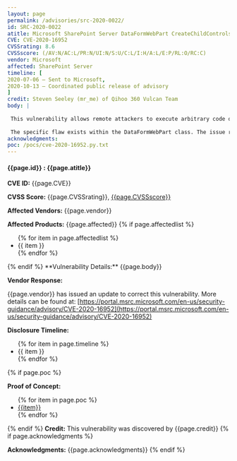 ```yaml
---
layout: page
permalink: /advisories/src-2020-0022/
id: SRC-2020-0022
atitle: Microsoft SharePoint Server DataFormWebPart CreateChildControls Server-Side Include Remote Code Execution Vulnerability
CVE: CVE-2020-16952
CVSSrating: 8.6
CVSSscore: (/AV:N/AC:L/PR:N/UI:N/S:U/C:L/I:H/A:L/E:P/RL:O/RC:C)
vendor: Microsoft
affected: SharePoint Server
timeline: [
2020-07-06 – Sent to Microsoft,
2020-10-13 – Coordinated public release of advisory
]
credit: Steven Seeley (mr_me) of Qihoo 360 Vulcan Team
body: |
 
 This vulnerability allows remote attackers to execute arbitrary code on affected installations of SharePoint Server. Authentication is required to exploit this vulnerability.
 
 The specific flaw exists within the DataFormWebPart class. The issue results from the lack of proper validation of user-supplied data which can result in a server side include. An attacker can leverage this vulnerability to execute code in the context of the local Administrator.
acknowledgments:
poc: /pocs/cve-2020-16952.py.txt
---
```


<h4><b>{{page.id}} : {{page.atitle}}</b></h4>

**CVE ID:**
{{page.CVE}}

**CVSS Score:**
{{page.CVSSrating}}, <a href="https://nvd.nist.gov/vuln-metrics/cvss/v3-calculator?vector={{page.CVSSscore}}">{{page.CVSSscore}}</a>

**Affected Vendors:**
{{page.vendor}}

**Affected Products:**
{{page.affected}}
{% if page.affectedlist %}
<ul class="cn">
{% for item in page.affectedlist %}
  <li>{{ item }}</li>
{% endfor %}
</ul>
{% endif %}
**Vulnerability Details:**
{{page.body}}

**Vendor Response:**

{{page.vendor}} has issued an update to correct this vulnerability. More details can be found at:
[https://portal.msrc.microsoft.com/en-us/security-guidance/advisory/CVE-2020-16952](https://portal.msrc.microsoft.com/en-us/security-guidance/advisory/CVE-2020-16952)

**Disclosure Timeline:**
<ul>
{% for item in page.timeline %}
  <li>{{ item }}</li>
{% endfor %}
</ul>
{% if page.poc %}

**Proof of Concept:**
<ul>
{% for item in page.poc %}
  <li><a href="{{item}}">{{item}}</a></li>
{% endfor %}
</ul>

{% endif %}
**Credit:**
This vulnerability was discovered by {{page.credit}}
{% if page.acknowledgments %}

**Acknowledgments:**
{{page.acknowledgments}}
{% endif %}